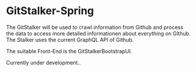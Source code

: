 # GitStalker-Spring

The GitStalker will be used to crawl information from Github and process the data to access more detailed informationen about everything on Github. 
The Stalker uses the current GraphQL API of Github. 

The suitable Front-End is the GitStalkerBootstrapUI.

Currently under development..
